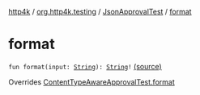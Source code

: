 [http4k](../../index.md) / [org.http4k.testing](../index.md) / [JsonApprovalTest](index.md) / [format](./format.md)

# format

`fun format(input: `[`String`](https://kotlinlang.org/api/latest/jvm/stdlib/kotlin/-string/index.html)`): `[`String`](https://kotlinlang.org/api/latest/jvm/stdlib/kotlin/-string/index.html)`!` [(source)](https://github.com/http4k/http4k/blob/master/http4k-testing-approval/src/main/kotlin/org/http4k/testing/ApprovalTest.kt#L84)

Overrides [ContentTypeAwareApprovalTest.format](../-content-type-aware-approval-test/format.md)

